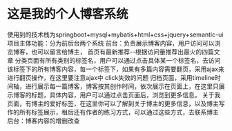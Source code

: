 # 这是我的个人博客系统
使用到的技术栈为springboot+mysql+mybatis+html+css+jquery+semantic-ui
项目主体功能：分为前后台两个系统
    前台：负责展示博客内容，用户访问可以浏览博客，也可以留言给博主，
          首页有最新推荐--根据访问量推荐出最火的四篇文章
          分类页面有所有类别的标签名，用户可以通过点击具体某一个标签名，去访问该标签下的所有博客内容，每一个标签下，如果有多篇内容需要翻页，采用ajax来进行翻页操作，在这里要注意ajax中               click失效的问题
          归档页面，采用timeline时间轴，进行展示每一篇博客，博客按其创作时间，依次展示在页面上，在这里只展示博客的标题，具体内容，用户可以通过点击页面后，浏览到更多信息。
          关于我页面，有博主的爱好标签，在这里你可以了解到关于博主的更多信息，以及博主写作的所有标签展示，租后还有作者的练习方式，可以通过这些方式，去联系博主
          后台：博客内容的增删改查
